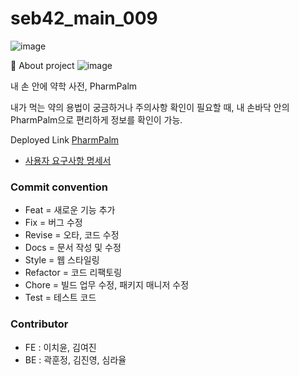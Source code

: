 # seb42_main_009

![image](https://user-images.githubusercontent.com/77083074/228701085-358530b5-6f17-425a-a48a-baeac2eda5af.png)

📖 About project
![image](https://user-images.githubusercontent.com/77083074/228701310-9275c4e4-f9ae-4e21-9ca4-a3b4caf83a5a.png)

내 손 안에 약학 사전, PharmPalm


내가 먹는 약의 용법이 궁금하거나 주의사항 확인이 필요할 때, 
내 손바닥 안의 PharmPalm으로 편리하게 정보를 확인이 가능.


Deployed Link
[PharmPalm](http://pharm-palm-deploy.s3-website.ap-northeast-2.amazonaws.com/)



* [사용자 요구사항 명세서](https://docs.google.com/spreadsheets/d/1uAmwpCabhF3UgcaC4mjddU54Ge-pdsUlFcKsP8p1-RE/edit#gid=0)

### Commit convention
-  Feat = 새로운 기능 추가
-  Fix = 버그 수정
-  Revise = 오타, 코드 수정
-  Docs = 문서 작성 및 수정
-  Style = 웹 스타일링
-  Refactor = 코드 리팩토링
-  Chore = 빌드 업무 수정, 패키지 매니저 수정
-  Test = 테스트 코드

### Contributor
* FE : 이치윤, 김여진
* BE : 곽훈정, 김진영, 심라율


